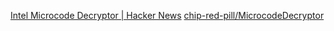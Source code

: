 
[Intel Microcode Decryptor | Hacker News](https://news.ycombinator.com/item?id=32145324)
[chip-red-pill/MicrocodeDecryptor](https://github.com/chip-red-pill/MicrocodeDecryptor)
